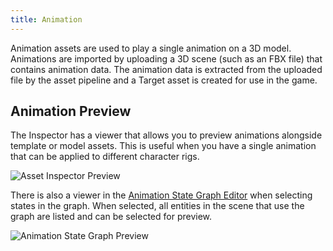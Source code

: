 ```yaml
---
title: Animation
---
```


Animation assets are used to play a single animation on a 3D model. Animations are imported by uploading a 3D scene (such as an FBX file) that contains animation data. The animation data is extracted from the uploaded file by the asset pipeline and a Target asset is created for use in the game.

## Animation Preview

The Inspector has a viewer that allows you to preview animations alongside template or model assets. This is useful when you have a single animation that can be applied to different character rigs.

![Asset Inspector Preview](/img/user-manual/assets/animation/inspector-preview.gif)

There is also a viewer in the [Animation State Graph Editor][anim-state-graph-editor] when selecting states in the graph. When selected, all entities in the scene that use the graph are listed and can be selected for preview.

![Animation State Graph Preview](/img/user-manual/assets/animation/anim-state-graph-preview.gif)

<!-- ## Animation Import Settings

:::warning

This is an experimental feature. Please let us know your feedback in the [forums](https://forum.playcanvas.com/).

:::

When importing animations, there are settings that can be tweaked to adjust the animation quality against the file size.

They can be found in the Project Settings under Asset Tasks.

![Animation Import Settings](/img/user-manual/assets/animation/animation-import-settings.png)

### Naming Strategy

Only available for GLB export format. When importing an animation, the generated asset name can either be set from the 'Take Name' in the animation file, or use the animation filename instead.

This is useful with assets that are brought/taken from a store such as [Mixamo][mixamo] where all the take names are 'mixamo.com' and using the filename as the asset name is clearer.

### Sample rate

Available for both JSON and GLB export formats. The higher the rate, the higher detail and fidelity the animation at the cost of size. If you would like to keep the keyframes that have been set and defined in the original animation, select Disabled.

### Curve tolerance

Available for both JSON and GLB export formats. Curve tolerance controls a lossy compression setting of the animation import with the idea that a saving in file size can be made with little or no noticeable difference.

This is a value between 0 and 100 where the higher number, the smaller the file size but at cost of losing information in the animation. 0 would be no compression and 100 would lose all information.

1 or 2 is considered to be good starting point.

### Cubic curves

Only available for GLB export formats. Enable this option if you wish to keep the easing in the animation curves from the original animation. However, this will mean that the file will have extra information per keyframe and increase the size.

If enabling this option, it is recommended that Sample Rate is disabled and Curve Tolerance is set to 0. -->

[mixamo]: https://www.mixamo.com/
[anim-state-graph-editor]: /user-manual/animation/anim-state-graph-assets/
